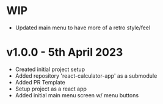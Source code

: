 # WIP

- Updated main menu to have more of a retro style/feel

# v1.0.0 - 5th April 2023

- Created initial project setup
- Added repository 'react-calculator-app' as a submodule
- Added PR Template
- Setup project as a react app
- Added initial main menu screen w/ menu buttons

